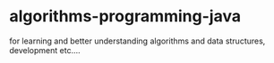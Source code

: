 # algorithms-programming-java
for learning and better understanding algorithms and data structures, development etc....
